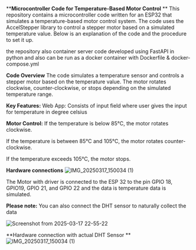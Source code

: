 ****Microcontroller Code for Temperature-Based Motor Control**
**
This repository contains a microcontroller code written for an ESP32 that simulates a temperature-based motor control system. The code uses the AccelStepper library to control a stepper motor based on a simulated temperature value. Below is an explanation of the code and the procedure to set it up.

the repository also container server code developed using FastAPI in python and also can be run as a docker container with Dockerfile & docker-compose.yml

**Code Overview**
The code simulates a temperature sensor and controls a stepper motor based on the temperature value. The motor rotates clockwise, counter-clockwise, or stops depending on the simulated temperature range.

**Key Features:**
Web App: Consists of input field where user gives the input for temperature in degree celsius

**Motor Control:**
If the temperature is below 85°C, the motor rotates clockwise.

If the temperature is between 85°C and 105°C, the motor rotates counter-clockwise.

If the temperature exceeds 105°C, the motor stops.

**Hardware connections**
![IMG_20250317_150034 (1)](https://github.com/user-attachments/assets/8ec006bc-73a6-404d-9680-50bafce658d3)

The Motor with driver is connected to the ESP 32 to the pin GPIO 18, GPIO19, GPIO 21, and GPIO 22 and the data is temperature data is simulated.

**Please note:** You can also connect the DHT sensor to naturally collect the data 


![Screenshot from 2025-03-17 22-55-22](https://github.com/user-attachments/assets/b6226332-3f9c-456d-8eb6-9a453520451b)




**Hardware connection with actual DHT Sensor 
**![IMG_20250317_150034 (1)](https://github.com/user-attachments/assets/8ec006bc-73a6-404d-9680-50bafce658d3)
